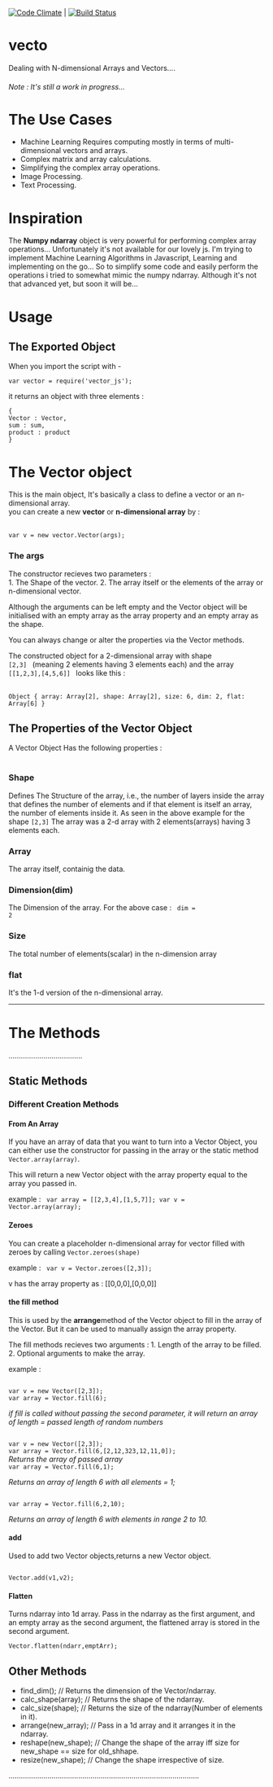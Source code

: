 [![Code Climate](https://codeclimate.com/github/AbT10/Vector_JS/badges/gpa.svg)](https://codeclimate.com/github/AbT10/Vector_JS) | [![Build Status](https://travis-ci.org/AbT10/Vector_JS.svg?branch=master)](https://travis-ci.org/AbT10/Vector_JS)

# vecto 
Dealing with N-dimensional Arrays and Vectors....<br />
<h6>Note : It's still a work in progress...</h6>

# The Use Cases

* Machine Learning Requires computing mostly in terms of multi-dimensional vectors and arrays.
* Complex matrix and array calculations.
* Simplifying the complex array operations.
* Image Processing.
* Text Processing.


# Inspiration 

<p>
The <b>Numpy ndarray</b> object is very powerful for performing complex array operations... Unfortunately it's not available for our lovely js.
I'm trying to implement Machine Learning Algorithms in Javascript, Learning and implementing on the go...
So to simplify some code and easily perform the operations i tried to somewhat mimic the numpy ndarray.
Although it's not that advanced yet, but soon it will be...
</p>

# Usage

<h2><b> The Exported Object </b></h2>

<p> When you import the script with - </p>

`
var vector = require('vector_js');
`

it returns an object with three elements : 

```
{
Vector : Vector,
sum : sum,
product : product
}
```

<h1><b> The Vector object </b></h1>

<p> This is the main object, It's basically a class to define a vector or an n-dimensional array.
<br />
you can create a new <b>vector</b> or <b>n-dimensional array</b> by : <br /><br />

```
var v = new vector.Vector(args);
```

<h3> <b> The args </b></h3>
<p>
The constructor recieves two parameters : <br />
1. The Shape of the vector.
2. The array itself or the elements of the array or n-dimensional vector.

Although the arguments can be left empty and the Vector object will be initialised with an empty array as the array property and an empty array as the shape.

You can always change or alter the properties via the Vector methods.

</p>

The constructed object for a 2-dimensional array with shape <code> [2,3] </code> 
(meaning 2 elements having 3 elements each)
and the array <code> [[1,2,3],[4,5,6]] </code> looks like this : <br /><br />
<code>
Object { array: Array[2], shape: Array[2], size: 6, dim: 2, flat: Array[6] }
</code>

<h2><b>The Properties of the Vector Object</b></h2>

A Vector Object Has the following properties : <br />
<br />
<h3><b>Shape</b></h3>

Defines The Structure of the array, i.e., the number of layers inside the array that defines the number of elements and if that element is itself an array, the number of elements inside it.
As seen in the above example for the shape <code>[2,3]</code> The array was a 2-d array with 2 elements(arrays) having 3 elements each.

<h3><b>Array</b></h3>

The array itself, containig the data.

<h3><b>Dimension(dim)</b></h3>

The Dimension of the array. For the above case : <code> dim = 2</code>

<h3><b>Size</b></h3>

The total number of elements(scalar) in the n-dimension array

<h3><b>flat</b></h3>

It's the 1-d version of the n-dimensional array.

***************************************************************************************************************************************

<h1><b> The Methods </b></h1>
....................................

<h2><b>Static Methods</b></h2>

<h3><b>Different Creation Methods</b></h3>

<h4>From An Array</h4>

If you have an array of data that you want to turn into a Vector Object, you can either use the
constructor for passing in the array or the static method <code>Vector.array(array)</code>.

This will return a new Vector object with the array property equal to the array you passed in.

example : 
<code>
var array = [[2,3,4],[1,5,7]];
var v = Vector.array(array);
</code>

<h4>Zeroes</h4>

You can create a placeholder n-dimensional array for vector filled with zeroes by calling
<code>Vector.zeroes(shape)</code>

example :
<code>
var v = Vector.zeroes([2,3]);
</code>

v has the array property as : [[0,0,0],[0,0,0]]
<h4>the <b>fill</b> method</h4>

This is used by the <b>arrange</b>method of the Vector object to fill in the array of the Vector.
But it can be used to manually assign the array property.

The fill methods recieves two arguments : 1. Length of the array to be filled.
                                          2. Optional arguments to make the array.

example :

<code>
var v = new Vector([2,3]);
var array = Vector.fill(6);
</code>

<i>if fill is called without passing the second parameter, it will return an array of length = passed length of random numbers   </i>

<code>
var v = new Vector([2,3]);
var array = Vector.fill(6,[2,12,323,12,11,0]);
</code>
<i> Returns the array of passed array</i>

<code>
var array = Vector.fill(6,1);
</code>

<i>Returns an array of length 6 with all elements = 1;</i>

<code>
var array = Vector.fill(6,2,10);
</code>

<i>Returns an array of length 6 with elements in range 2 to 10.</i>

<h4>add</h4>

Used to add two Vector objects,returns a new Vector object.

<code>
Vector.add(v1,v2);
</code>

<h4>Flatten</h4>

Turns ndarray into 1d array. Pass in the ndarray as the first argument, and an empty array as the second argument,
the flattened array is stored in the second argument.

<code>Vector.flatten(ndarr,emptArr);</code>


<h2>Other Methods</h2>

* find_dim(); // Returns the dimension of the Vector/ndarray.
* calc_shape(array); // Returns the shape of the ndarray.
* calc_size(shape); // Returns the size of the ndarray(Number of elements in it).
* arrange(new_array); // Pass in a 1d array and it arranges it in the ndarray.
* reshape(new_shape); // Change the shape of the array iff size for new_shape == size for old_shhape.
* resize(new_shape); // Change the shape irrespective of size.


.............................................................................................







